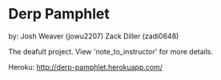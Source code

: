 # Derp Pamphlet
by:
Josh Weaver (jowu2207)
Zack Diller (zadi0648)

The deafult project. View 'note_to_instructor' for more details.

Heroku:
http://derp-pamphlet.herokuapp.com/
